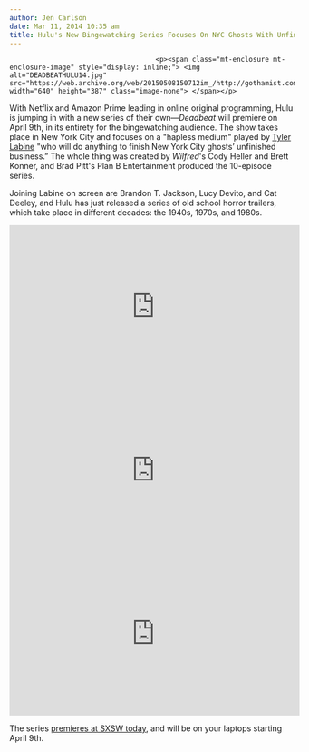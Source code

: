 ```yaml
---
author: Jen Carlson
date: Mar 11, 2014 10:35 am
title: Hulu's New Bingewatching Series Focuses On NYC Ghosts With Unfinished Business
---
```


	
										<p><span class="mt-enclosure mt-enclosure-image" style="display: inline;"> <img alt="DEADBEATHULU14.jpg" src="https://web.archive.org/web/20150508150712im_/http://gothamist.com/attachments/arts_jen/DEADBEATHULU14.jpg" width="640" height="387" class="image-none"> </span></p>

<p>With Netflix and Amazon Prime leading in online original programming, Hulu is jumping in with a new series of their own&#x2014;<em>Deadbeat</em> will premiere on April 9th, in its entirety for the bingewatching audience. The show takes place in New York City and focuses on a &quot;hapless medium&quot; played by <a href="https://web.archive.org/web/20150508150712/http://www.imdb.com/name/nm0479527/">Tyler Labine</a> &quot;who will do anything to finish New York City ghosts&#x2019; unfinished business.&#x201D; The whole thing was created by <em>Wilfred</em>&apos;s Cody Heller and Brett Konner, and Brad Pitt&apos;s Plan B Entertainment produced the 10-episode series. </p>

<p>Joining Labine on screen are Brandon T. Jackson, Lucy Devito, and Cat Deeley, and Hulu has just released a series of old school horror trailers, which take place in different decades: the 1940s, 1970s, and 1980s.</p>

<center><iframe width="512" height="288" src="https://web.archive.org/web/20150508150712if_/http://www.hulu.com/embed.html?eid=ervzb79xhxpbuitmioik2g" frameborder="0" scrolling="no" webkitallowfullscreen="" mozallowfullscreen="" allowfullscreen></iframe></center>

<center><iframe width="512" height="288" src="https://web.archive.org/web/20150508150712if_/http://www.hulu.com/embed.html?eid=derzd7bfplgs8y_fljmxbg" frameborder="0" scrolling="no" webkitallowfullscreen="" mozallowfullscreen="" allowfullscreen></iframe></center>

<center><iframe width="512" height="288" src="https://web.archive.org/web/20150508150712if_/http://www.hulu.com/embed.html?eid=jjxcmfu2jv3rdjqh2dx5qg" frameborder="0" scrolling="no" webkitallowfullscreen="" mozallowfullscreen="" allowfullscreen></iframe></center>

<p>The series <a href="https://web.archive.org/web/20150508150712/http://www.hollywoodreporter.com/news/sxsw-deadbeat-creators-festival-premiere-686720">premieres at SXSW today</a>, and will be on your laptops starting April 9th.</p>					
										
									
				